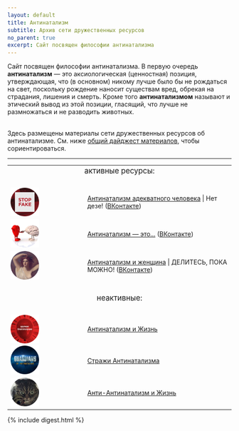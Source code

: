 ```yaml
---
layout: default
title: Антинатализм
subtitle: Архив сети дружественных ресурсов
no_parent: true
excerpt: Сайт посвящен философии антинатализма
---
```

<article>

<div>

Сайт посвящен философии антинатализма. В первую очередь <b>антинатализм</b> — это аксиологическая (ценностная) позиция, утверждающая, что (в основном) никому лучше было бы не рождаться на свет, поскольку рождение наносит существам вред, обрекая на страдания, лишения и смерть. Кроме того <b>антинатализмом</b> называют и этический вывод из этой позиции, гласящий, что лучше не размножаться и не разводить животных.<br><br>

Здесь размещены материалы сети дружественных ресурсов об антинатализме. См. ниже <a href="#Содержание">общий дайджест материалов</a>, чтобы сориентироваться.

</div><hr>

<div class="blogs">

<table class="rouge-table" style="overflow: visible">

  <tr><td colspan="3" style="text-align: center; font-size: 120%">активные ресурсы:</td></tr>
  <tr><td>&nbsp;</td></tr>

  <tr>
    <td style="width: 30%"><img src="/adekvat/images/apple-touch-icon.png" height="64" width="64" style="float:left"/></td>
    <td style="nowrap: true">&nbsp;&nbsp;</td>
    <td style="vertical-align: middle"><a href="{{ "/adekvat/" | relative_url }}" class="small-title">Антинатализм адекватного человека</a> | Нет дезе! (<a href="https://vk.com/public166188545">ВКонтакте</a>)</td>
  </tr>
  
  <tr>
    <td><img src="/eto/images/apple-touch-icon.png" height="64" width="64"/></td>
    <td>&nbsp;&nbsp;</td>
    <td style="vertical-align: middle"><a href="{{ "/eto/" | relative_url }}" class="small-title">Антинатализм — это...</a> (<a href="https://vk.com/public210066881">ВКонтакте</a>)</td>
  </tr>
  
  <tr>
    <td><img src="/zhenshina/images/apple-touch-icon.png" height="64" width="64"/></td>
    <td>&nbsp;&nbsp;</td>
    <td style="vertical-align: middle"><a href="{{ "/zhenshina/" | relative_url }}" class="small-title">Антинатализм и женщина</a> | ДЕЛИТЕСЬ, ПОКА МОЖНО! (<a href="https://vk.com/public206149756">ВКонтакте</a>)</td>
  </tr>
  
  <tr><td>&nbsp;</td></tr>
  <tr><td colspan="3" style="text-align: center; font-size: 120%">неактивные:</td></tr>
  <tr><td>&nbsp;</td></tr>

  <tr>
    <td><img src="/zhizn/images/apple-touch-icon.png" height="64" width="64" style="float:left"/></td>
    <td>&nbsp;&nbsp;</td>
    <td style="vertical-align: middle"><a href="{{ "/zhizn/" | relative_url }}" class="small-title">Антинатализм и Жизнь</a></td>
  </tr>
  
  <tr>
    <td><img src="/strazhy/images/apple-touch-icon.png" height="64" width="64"/></td>
    <td>&nbsp;&nbsp;</td>
    <td style="vertical-align: middle"><a href="{{ "/strazhy/" | relative_url }}" class="small-title">Стражи Антинатализма</a></td>
  </tr>
  
  <tr>
    <td><img src="/heytery/images/apple-touch-icon.png" height="64" width="64"/></td>
    <td>&nbsp;&nbsp;</td>
    <td style="vertical-align: middle"><a href="{{ "/heytery/" | relative_url }}" class="small-title">Анти-Антинатализм и Жизнь</a></td>
  </tr>
  
</table>

</div>

{% include digest.html %}

</article>
